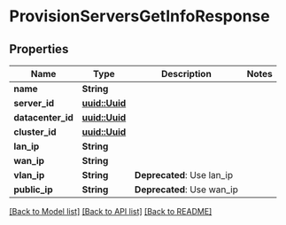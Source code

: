 # ProvisionServersGetInfoResponse

## Properties

Name | Type | Description | Notes
------------ | ------------- | ------------- | -------------
**name** | **String** |  | 
**server_id** | [**uuid::Uuid**](uuid::Uuid.md) |  | 
**datacenter_id** | [**uuid::Uuid**](uuid::Uuid.md) |  | 
**cluster_id** | [**uuid::Uuid**](uuid::Uuid.md) |  | 
**lan_ip** | **String** |  | 
**wan_ip** | **String** |  | 
**vlan_ip** | **String** | **Deprecated**: Use lan_ip | 
**public_ip** | **String** | **Deprecated**: Use wan_ip | 

[[Back to Model list]](../README.md#documentation-for-models) [[Back to API list]](../README.md#documentation-for-api-endpoints) [[Back to README]](../README.md)


